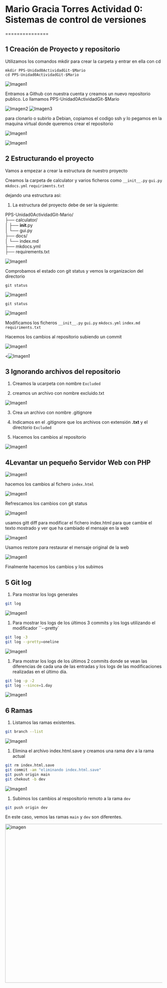 # Mario Gracia Torres Actividad 0: Sistemas de control de versiones
===============


## 1 Creación de Proyecto y repositorio

Utilizamos los comandos mkdir para crear la carpeta y entrar en ella con cd

```
mkdir PPS-Unidad0ActividadGit-$Mario
cd PPS-Unidad0ActividadGit-$Mario
```
![Imagen1](images/1.png)

Entramos a Github con nuestra cuenta y creamos un nuevo repositorio publico. Lo llamamos PPS-Unidad0ActividadGit-$Mario

![Imagen2](images/2.png)
![Imagen3](images/3.png)

para clonarlo o subirlo a Debian, copiamos el codigo ssh y lo pegamos en la maquina virtual donde queremos crear el repositorio

![Imagen1](images/4.png)

![Imagen1](images/5.png)

## 2 Estructurando el proyecto

Vamos a empezar a crear la estructura de nuestro proyecto

Creamos la carpeta de calculator y varios ficheros como  ```__init__.py``` ```gui.py```  ```mkdocs.yml``` ```requiriments.txt```

dejando una estructura asi:
1. La estructura del proyecto debe de ser la siguiente:

PPS-Unidad0ActividadGit-Mario/   
├── calculator/   
│   ├── __init__.py   
│   └── gui.py   
├── docs/   
│   └── index.md   
├── mkdocs.yml   
├── requirements.txt   


![Imagen1](images/6.png)

Comprobamos el estado con git status y vemos la organizacion del directorio
```
git status
```
![Imagen1](images/7.png)

```
git status
```

![Imagen1](images/8.png)

Modificamos los ficheros  ```__init__.py``` ```gui.py```  ```mkdocs.yml``` ```index.md``` ```requiriments.txt```

Hacemos los cambios al repositorio subiendo un commit

![Imagen1](images/9.png)


<![Imagen1](images/10.png)


## 3 Ignorando archivos del repositorio

1. Creamos la ucarpeta con nombre `Excluded`

2. creamos un archivo con nombre excluido.txt 

![Imagen1](images/11.png)

3. Crea un archivo con nombre .gitignore 

4. Indicamos en el .gitignore que los archivos con extensión **.txt** y el directorio `Excluded`

5. Hacemos los cambios al repositorio

![Imagen1](images/12.png)


## 4Levantar un pequeño Servidor Web con PHP

![Imagen1](images/12.png)

hacemos los cambios al fichero ```index.html```

![Imagen1](images/13.png)

Refrescamos los cambios con git status 

![Imagen1](images/14.png)

usamos gitt diff para modificar el fichero index.html para que cambie el texto mostrado y ver que ha cambiado el mensaje en la web

![Imagen1](images/15.png)

Usamos restore para restaurar el mensaje original de la web 

![Imagen1](images/16.png)

Finalmente hacemos los cambios y los subimos

## 5 Git log

1. Para mostrar los logs generales
```bash 
git log
```
![Imagen1](images/17.png)

1. Para mostrar los logs de los últimos 3 commits y los logs utilizando el modificador ``--pretty`

```bash 
git log -3
git log --pretty=oneline
```

![Imagen1](images/19.png)

1. Para mostrar los logs de los últimos 2 commits donde se vean las diferencias de cada una de las entradas y los logs de las modificaciones realizadas en el último día.
```bash 
git log -p -2
git log --since=1.day
```

![Imagen1](images/20.png)


## 6 Ramas

1. Listamos las ramas existentes.
```bash 
git branch --list
```
![Imagen1](images/21.png)


1. Elimina el archivo index.html.save y creamos una rama dev a la rama actual

```bash
git rm index.html.save
git commit -am "eliminando index.html.save"
git push origin main
git chekout -b dev
```

![Imagen1](images/22.png)


1. Subimos los cambios al respositorio remoto a la rama `dev`  

```bash 
git push origin dev
```
En este caso, vemos las ramas `main` y `dev` son diferentes.

<img width="510" height="auto" alt="imagen" src="https://github.com/user-attachments/assets/0ae23a34-5a0d-489e-a8a3-bc16b4839abd" />






